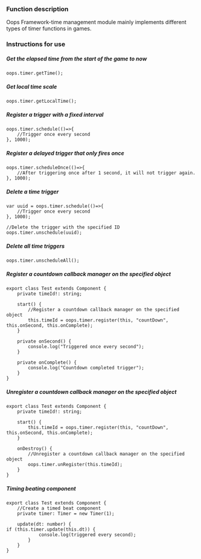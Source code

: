 ### Function description
Oops Framework-time management module mainly implements different types of timer functions in games.

### Instructions for use
##### Get the elapsed time from the start of the game to now
```
oops.timer.getTime();
```

##### Get local time scale
```
oops.timer.getLocalTime();
```

##### Register a trigger with a fixed interval
```
oops.timer.schedule(()=>{
    //Trigger once every second
}, 1000);
```

##### Register a delayed trigger that only fires once
```
oops.timer.scheduleOnce(()=>{
    //After triggering once after 1 second, it will not trigger again.
}, 1000);
```

##### Delete a time trigger
```
var uuid = oops.timer.schedule(()=>{
    //Trigger once every second
}, 1000);

//Delete the trigger with the specified ID
oops.timer.unschedule(uuid);
```

##### Delete all time triggers
```
oops.timer.unscheduleAll();
```

##### Register a countdown callback manager on the specified object
```
export class Test extends Component {
    private timeId!: string;
    
    start() {
        //Register a countdown callback manager on the specified object
        this.timeId = oops.timer.register(this, "countDown", this.onSecond, this.onComplete);
    }
    
    private onSecond() {
        console.log("Triggered once every second");
    }

    private onComplete() {
        console.log("Countdown completed trigger");
    }
}
```

##### Unregister a countdown callback manager on the specified object
```
export class Test extends Component {
    private timeId!: string;
    
    start() {
        this.timeId = oops.timer.register(this, "countDown", this.onSecond, this.onComplete);
    }
    
    onDestroy() {
        //Unregister a countdown callback manager on the specified object
        oops.timer.unRegister(this.timeId);
    }
}
```

##### Timing beating component
```
export class Test extends Component {
    //Create a timed beat component
    private timer: Timer = new Timer(1);

    update(dt: number) {
if (this.timer.update(this.dt)) {
            console.log(triggered every second);
        }
    }
}
```